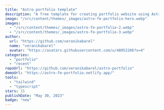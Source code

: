 ```yaml
---
title: "Astro portfolio template"
description: "A free template for creating portfolio website using Astro 2.0 and Tailwind CSS."
image: "/src/content/themes/_images/astro-fe-portfolio-hero.webp"
images:
  - "/src/content/themes/_images/astro-fe-portfolio-2.webp"
  - "/src/content/themes/_images/astro-fe-portfolio-3.webp"
author:
  url: "https://github.com/veranikabarel"
  name: "veranikabarel"
  avatar: "https://avatars.githubusercontent.com/u/48052206?v=4"
categories:
  - "portfolio"
  - "recent"
repoUrl: "https://github.com/veranikabarel/astro-portfolio"
demoUrl: "https://astro-fe-portfolio.netlify.app/"
tools:
  - "tailwind"
  - "typescript"
stars: 15
publishDate: "May 30, 2023"
badge: "new"
---
```

